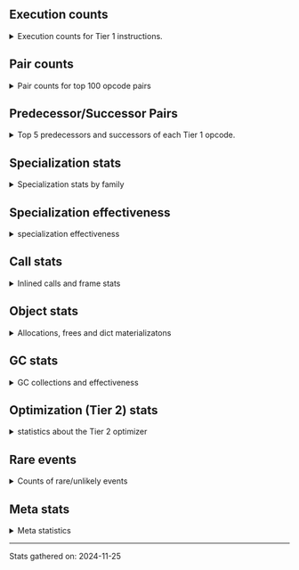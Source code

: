 ## Execution counts

<details>
<summary> Execution counts for Tier 1 instructions. </summary>


The "miss ratio" column shows the percentage of times the instruction
executed that it deoptimized. When this happens, the base unspecialized
instruction is not counted.

<table>
<thead>
<tr>
<th align="left">Name</th>
<th align="right">Base Count</th>
<th align="right">Head Count</th>
<th align="right">Change</th>
</tr>
</thead>
<tbody>
<tr>
<td align="left">BINARY_OP_SUBTRACT_FLOAT</td>
<td align="right">342,395</td>
<td align="right">277,694</td>
<td align="right">-18.9%</td>
</tr>
<tr>
<td align="left">TO_BOOL_INT</td>
<td align="right">3,497,781</td>
<td align="right">2,850,681</td>
<td align="right">-18.5%</td>
</tr>
<tr>
<td align="left">TO_BOOL_LIST</td>
<td align="right">705,793</td>
<td align="right">576,392</td>
<td align="right">-18.3%</td>
</tr>
<tr>
<td align="left">LOAD_SUPER_ATTR_METHOD</td>
<td align="right">1,295,789</td>
<td align="right">1,058,573</td>
<td align="right">-18.3%</td>
</tr>
<tr>
<td align="left">BINARY_OP_ADD_FLOAT</td>
<td align="right">318,017</td>
<td align="right">260,067</td>
<td align="right">-18.2%</td>
</tr>
<tr>
<td align="left">CALL_ISINSTANCE</td>
<td align="right">829,962</td>
<td align="right">678,927</td>
<td align="right">-18.2%</td>
</tr>
<tr>
<td align="left">BINARY_OP</td>
<td align="right">4,691,078</td>
<td align="right">3,840,083</td>
<td align="right">-18.1%</td>
</tr>
<tr>
<td align="left">UNARY_INVERT</td>
<td align="right">1,072,514</td>
<td align="right">878,519</td>
<td align="right">-18.1%</td>
</tr>
<tr>
<td align="left">LIST_EXTEND</td>
<td align="right">238,854</td>
<td align="right">195,892</td>
<td align="right">-18.0%</td>
</tr>
<tr>
<td align="left">COPY_FREE_VARS</td>
<td align="right">1,324,028</td>
<td align="right">1,086,812</td>
<td align="right">-17.9%</td>
</tr>
<tr>
<td align="left">BUILD_LIST</td>
<td align="right">1,218,303</td>
<td align="right">1,002,980</td>
<td align="right">-17.7%</td>
</tr>
<tr>
<td align="left">LOAD_ATTR_NONDESCRIPTOR_WITH_VALUES</td>
<td align="right">1,098,608</td>
<td align="right">904,613</td>
<td align="right">-17.7%</td>
</tr>
<tr>
<td align="left">JUMP_FORWARD</td>
<td align="right">1,235,577</td>
<td align="right">1,019,712</td>
<td align="right">-17.5%</td>
</tr>
<tr>
<td align="left">LOAD_DEREF</td>
<td align="right">1,361,841</td>
<td align="right">1,124,625</td>
<td align="right">-17.4%</td>
</tr>
<tr>
<td align="left">BINARY_SUBSCR_LIST_INT</td>
<td align="right">247,166</td>
<td align="right">204,204</td>
<td align="right">-17.4%</td>
</tr>
<tr>
<td align="left">COMPARE_OP</td>
<td align="right">387,364</td>
<td align="right">321,982</td>
<td align="right">-16.9%</td>
</tr>
<tr>
<td align="left">LOAD_ATTR_PROPERTY</td>
<td align="right">522,171</td>
<td align="right">435,977</td>
<td align="right">-16.5%</td>
</tr>
<tr>
<td align="left">IMPORT_FROM</td>
<td align="right">262,204</td>
<td align="right">218,984</td>
<td align="right">-16.5%</td>
</tr>
<tr>
<td align="left">IMPORT_NAME</td>
<td align="right">262,266</td>
<td align="right">219,046</td>
<td align="right">-16.5%</td>
</tr>
<tr>
<td align="left">LOAD_FAST_AND_CLEAR</td>
<td align="right">392,305</td>
<td align="right">327,864</td>
<td align="right">-16.4%</td>
</tr>
<tr>
<td align="left">FOR_ITER_RANGE</td>
<td align="right">396,194</td>
<td align="right">331,754</td>
<td align="right">-16.3%</td>
</tr>
<tr>
<td align="left">LIST_APPEND</td>
<td align="right">424,629</td>
<td align="right">359,913</td>
<td align="right">-15.2%</td>
</tr>
<tr>
<td align="left">CALL_LIST_APPEND</td>
<td align="right">141,073</td>
<td align="right">119,593</td>
<td align="right">-15.2%</td>
</tr>
<tr>
<td align="left">LOAD_ATTR_METHOD_WITH_VALUES</td>
<td align="right">5,882,578</td>
<td align="right">5,020,734</td>
<td align="right">-14.7%</td>
</tr>
<tr>
<td align="left">CALL_KW_PY</td>
<td align="right">149,644</td>
<td align="right">128,163</td>
<td align="right">-14.4%</td>
</tr>
<tr>
<td align="left">CALL_METHOD_DESCRIPTOR_FAST</td>
<td align="right">1,694,771</td>
<td align="right">1,457,564</td>
<td align="right">-14.0%</td>
</tr>
<tr>
<td align="left">UNARY_NOT</td>
<td align="right">152,232</td>
<td align="right">131,023</td>
<td align="right">-13.9%</td>
</tr>
<tr>
<td align="left">CALL_PY_EXACT_ARGS</td>
<td align="right">9,168,713</td>
<td align="right">7,897,568</td>
<td align="right">-13.9%</td>
</tr>
<tr>
<td align="left">LOAD_ATTR</td>
<td align="right">5,448,605</td>
<td align="right">4,694,028</td>
<td align="right">-13.8%</td>
</tr>
<tr>
<td align="left">LOAD_GLOBAL_MODULE</td>
<td align="right">12,007,075</td>
<td align="right">10,346,463</td>
<td align="right">-13.8%</td>
</tr>
<tr>
<td align="left">CALL_BOUND_METHOD_GENERAL</td>
<td align="right">155,600</td>
<td align="right">134,117</td>
<td align="right">-13.8%</td>
</tr>
<tr>
<td align="left">POP_JUMP_IF_FALSE</td>
<td align="right">11,320,267</td>
<td align="right">9,875,365</td>
<td align="right">-12.8%</td>
</tr>
<tr>
<td align="left">LOAD_GLOBAL_BUILTIN</td>
<td align="right">5,781,709</td>
<td align="right">5,048,965</td>
<td align="right">-12.7%</td>
</tr>
<tr>
<td align="left">CONTAINS_OP_DICT</td>
<td align="right">1,230,743</td>
<td align="right">1,079,708</td>
<td align="right">-12.3%</td>
</tr>
<tr>
<td align="left">LOAD_ATTR_MODULE</td>
<td align="right">2,649,074</td>
<td align="right">2,325,449</td>
<td align="right">-12.2%</td>
</tr>
<tr>
<td align="left">TO_BOOL_BOOL</td>
<td align="right">3,383,425</td>
<td align="right">2,975,187</td>
<td align="right">-12.1%</td>
</tr>
<tr>
<td align="left">LOAD_SMALL_INT</td>
<td align="right">3,597,334</td>
<td align="right">3,165,763</td>
<td align="right">-12.0%</td>
</tr>
<tr>
<td align="left">POP_JUMP_IF_NOT_NONE</td>
<td align="right">3,127,049</td>
<td align="right">2,760,697</td>
<td align="right">-11.7%</td>
</tr>
<tr>
<td align="left">STORE_SUBSCR_DICT</td>
<td align="right">1,291,983</td>
<td align="right">1,140,957</td>
<td align="right">-11.7%</td>
</tr>
<tr>
<td align="left">STORE_ATTR_INSTANCE_VALUE</td>
<td align="right">3,702,197</td>
<td align="right">3,271,293</td>
<td align="right">-11.6%</td>
</tr>
<tr>
<td align="left">LOAD_FAST_LOAD_FAST</td>
<td align="right">10,576,045</td>
<td align="right">9,368,859</td>
<td align="right">-11.4%</td>
</tr>
<tr>
<td align="left">GET_ITER</td>
<td align="right">2,489,001</td>
<td align="right">2,209,236</td>
<td align="right">-11.2%</td>
</tr>
<tr>
<td align="left">CALL_BUILTIN_CLASS</td>
<td align="right">1,175,236</td>
<td align="right">1,046,215</td>
<td align="right">-11.0%</td>
</tr>
<tr>
<td align="left">POP_JUMP_IF_TRUE</td>
<td align="right">2,173,373</td>
<td align="right">1,937,132</td>
<td align="right">-10.9%</td>
</tr>
<tr>
<td align="left">LOAD_FAST</td>
<td align="right">69,019,193</td>
<td align="right">61,604,231</td>
<td align="right">-10.7%</td>
</tr>
<tr>
<td align="left">CALL_PY_GENERAL</td>
<td align="right">2,825,348</td>
<td align="right">2,523,422</td>
<td align="right">-10.7%</td>
</tr>
<tr>
<td align="left">RETURN_VALUE</td>
<td align="right">20,295,271</td>
<td align="right">18,226,416</td>
<td align="right">-10.2%</td>
</tr>
<tr>
<td align="left">COMPARE_OP_INT</td>
<td align="right">2,557,379</td>
<td align="right">2,298,297</td>
<td align="right">-10.1%</td>
</tr>
<tr>
<td align="left">CALL_NON_PY_GENERAL</td>
<td align="right">6,953,232</td>
<td align="right">6,263,239</td>
<td align="right">-9.9%</td>
</tr>
<tr>
<td align="left">CALL_BUILTIN_FAST</td>
<td align="right">678,117</td>
<td align="right">613,689</td>
<td align="right">-9.5%</td>
</tr>
<tr>
<td align="left">SWAP</td>
<td align="right">5,154,245</td>
<td align="right">4,680,634</td>
<td align="right">-9.2%</td>
</tr>
<tr>
<td align="left">LOAD_CONST_IMMORTAL</td>
<td align="right">13,017,107</td>
<td align="right">11,832,476</td>
<td align="right">-9.1%</td>
</tr>
<tr>
<td align="left">STORE_FAST</td>
<td align="right">21,456,104</td>
<td align="right">19,667,321</td>
<td align="right">-8.3%</td>
</tr>
<tr>
<td align="left">LOAD_FAST_CHECK</td>
<td align="right">777,239</td>
<td align="right">712,536</td>
<td align="right">-8.3%</td>
</tr>
<tr>
<td align="left">NOP</td>
<td align="right">7,597,549</td>
<td align="right">6,972,097</td>
<td align="right">-8.2%</td>
</tr>
<tr>
<td align="left">RESUME_CHECK</td>
<td align="right">25,311,326</td>
<td align="right">23,242,468</td>
<td align="right">-8.2%</td>
</tr>
<tr>
<td align="left">CALL_METHOD_DESCRIPTOR_NOARGS</td>
<td align="right">1,072,859</td>
<td align="right">986,964</td>
<td align="right">-8.0%</td>
</tr>
<tr>
<td align="left">LOAD_CONST</td>
<td align="right">818,844</td>
<td align="right">754,154</td>
<td align="right">-7.9%</td>
</tr>
<tr>
<td align="left">CALL_LEN</td>
<td align="right">274,940</td>
<td align="right">253,458</td>
<td align="right">-7.8%</td>
</tr>
<tr>
<td align="left">LOAD_ATTR_INSTANCE_VALUE</td>
<td align="right">17,278,876</td>
<td align="right">15,964,547</td>
<td align="right">-7.6%</td>
</tr>
<tr>
<td align="left">LOAD_ATTR_METHOD_NO_DICT</td>
<td align="right">4,586,123</td>
<td align="right">4,241,565</td>
<td align="right">-7.5%</td>
</tr>
<tr>
<td align="left">POP_JUMP_IF_NONE</td>
<td align="right">1,161,469</td>
<td align="right">1,075,297</td>
<td align="right">-7.4%</td>
</tr>
<tr>
<td align="left">POP_TOP</td>
<td align="right">16,389,176</td>
<td align="right">15,225,355</td>
<td align="right">-7.1%</td>
</tr>
<tr>
<td align="left">FOR_ITER_LIST</td>
<td align="right">7,170,021</td>
<td align="right">6,717,741</td>
<td align="right">-6.3%</td>
</tr>
<tr>
<td align="left">COPY</td>
<td align="right">6,831,742</td>
<td align="right">6,400,808</td>
<td align="right">-6.3%</td>
</tr>
<tr>
<td align="left">BUILD_MAP</td>
<td align="right">1,397,612</td>
<td align="right">1,311,431</td>
<td align="right">-6.2%</td>
</tr>
<tr>
<td align="left">LOAD_SPECIAL</td>
<td align="right">2,960,230</td>
<td align="right">2,787,864</td>
<td align="right">-5.8%</td>
</tr>
<tr>
<td align="left">BUILD_TUPLE</td>
<td align="right">3,136,024</td>
<td align="right">2,963,509</td>
<td align="right">-5.5%</td>
</tr>
<tr>
<td align="left">INTERPRETER_EXIT</td>
<td align="right">7,322,301</td>
<td align="right">6,955,669</td>
<td align="right">-5.0%</td>
</tr>
<tr>
<td align="left">TO_BOOL_ALWAYS_TRUE</td>
<td align="right">94</td>
<td align="right">98</td>
<td align="right">4.3%</td>
</tr>
<tr>
<td align="left">UNPACK_SEQUENCE_TWO_TUPLE</td>
<td align="right">1,122,427</td>
<td align="right">1,079,467</td>
<td align="right">-3.8%</td>
</tr>
<tr>
<td align="left">PUSH_NULL</td>
<td align="right">5,326,911</td>
<td align="right">5,132,832</td>
<td align="right">-3.6%</td>
</tr>
<tr>
<td align="left">TO_BOOL</td>
<td align="right">639,419</td>
<td align="right">617,930</td>
<td align="right">-3.4%</td>
</tr>
<tr>
<td align="left">JUMP_BACKWARD</td>
<td align="right">13,243,603</td>
<td align="right">12,942,219</td>
<td align="right">-2.3%</td>
</tr>
<tr>
<td align="left">COMPARE_OP_STR</td>
<td align="right">1,028,712</td>
<td align="right">1,007,236</td>
<td align="right">-2.1%</td>
</tr>
<tr>
<td align="left">STORE_FAST_STORE_FAST</td>
<td align="right">3,214,528</td>
<td align="right">3,171,568</td>
<td align="right">-1.3%</td>
</tr>
<tr>
<td align="left">CALL</td>
<td align="right">4,486</td>
<td align="right">4,517</td>
<td align="right">0.7%</td>
</tr>
<tr>
<td align="left">RESUME</td>
<td align="right">478</td>
<td align="right">481</td>
<td align="right">0.6%</td>
</tr>
<tr>
<td align="left">LOAD_GLOBAL</td>
<td align="right">3,140</td>
<td align="right">3,155</td>
<td align="right">0.5%</td>
</tr>
<tr>
<td align="left">JUMP_BACKWARD_NO_INTERRUPT</td>
<td align="right">5,021</td>
<td align="right">5,026</td>
<td align="right">0.1%</td>
</tr>
<tr>
<td align="left">CHECK_EXC_MATCH</td>
<td align="right">13,418</td>
<td align="right">13,423</td>
<td align="right">0.0%</td>
</tr>
<tr>
<td align="left">POP_EXCEPT</td>
<td align="right">17,641</td>
<td align="right">17,646</td>
<td align="right">0.0%</td>
</tr>
<tr>
<td align="left">PUSH_EXC_INFO</td>
<td align="right">17,641</td>
<td align="right">17,646</td>
<td align="right">0.0%</td>
</tr>
<tr>
<td align="left">IS_OP</td>
<td align="right">34,038</td>
<td align="right">34,043</td>
<td align="right">0.0%</td>
</tr>
<tr>
<td align="left">STORE_SUBSCR</td>
<td align="right">21,471</td>
<td align="right">21,469</td>
<td align="right">-0.0%</td>
</tr>
<tr>
<td align="left">BINARY_OP_SUBTRACT_INT</td>
<td align="right">101,064</td>
<td align="right">101,071</td>
<td align="right">0.0%</td>
</tr>
<tr>
<td align="left">LOAD_ATTR_METHOD_LAZY_DICT</td>
<td align="right">95,819</td>
<td align="right">95,823</td>
<td align="right">0.0%</td>
</tr>
<tr>
<td align="left">CALL_BOUND_METHOD_EXACT_ARGS</td>
<td align="right">35,102</td>
<td align="right">35,103</td>
<td align="right">0.0%</td>
</tr>
<tr>
<td align="left">TO_BOOL_NONE</td>
<td align="right">191,014</td>
<td align="right">191,019</td>
<td align="right">0.0%</td>
</tr>
<tr>
<td align="left">STORE_ATTR</td>
<td align="right">81,045</td>
<td align="right">81,043</td>
<td align="right">-0.0%</td>
</tr>
<tr>
<td align="left">CALL_METHOD_DESCRIPTOR_O</td>
<td align="right">603,471</td>
<td align="right">603,484</td>
<td align="right">0.0%</td>
</tr>
<tr>
<td align="left">BINARY_SUBSCR</td>
<td align="right">448,589</td>
<td align="right">448,591</td>
<td align="right">0.0%</td>
</tr>
<tr>
<td align="left">CALL_BUILTIN_FAST_WITH_KEYWORDS</td>
<td align="right">907,020</td>
<td align="right">907,023</td>
<td align="right">0.0%</td>
</tr>
<tr>
<td align="left">BINARY_OP_ADD_INT</td>
<td align="right">855,362</td>
<td align="right">855,363</td>
<td align="right">0.0%</td>
</tr>
<tr>
<td align="left">UNPACK_SEQUENCE_TUPLE</td>
<td align="right">857,282</td>
<td align="right">857,283</td>
<td align="right">0.0%</td>
</tr>
<tr>
<td align="left">CALL_FUNCTION_EX</td>
<td align="right">1,818,684</td>
<td align="right">1,818,682</td>
<td align="right">-0.0%</td>
</tr>
<tr>
<td align="left">YIELD_VALUE</td>
<td align="right">5,067,766</td>
<td align="right">5,067,766</td>
<td align="right">0.0%</td>
</tr>
<tr>
<td align="left">STORE_FAST_LOAD_FAST</td>
<td align="right">4,723,877</td>
<td align="right">4,723,877</td>
<td align="right">0.0%</td>
</tr>
<tr>
<td align="left">FOR_ITER_GEN</td>
<td align="right">4,653,742</td>
<td align="right">4,653,742</td>
<td align="right">0.0%</td>
</tr>
<tr>
<td align="left">FOR_ITER</td>
<td align="right">940,648</td>
<td align="right">940,648</td>
<td align="right">0.0%</td>
</tr>
<tr>
<td align="left">DICT_MERGE</td>
<td align="right">462,670</td>
<td align="right">462,670</td>
<td align="right">0.0%</td>
</tr>
<tr>
<td align="left">CALL_TUPLE_1</td>
<td align="right">426,666</td>
<td align="right">426,666</td>
<td align="right">0.0%</td>
</tr>
<tr>
<td align="left">MAKE_CELL</td>
<td align="right">105,137</td>
<td align="right">105,137</td>
<td align="right">0.0%</td>
</tr>
<tr>
<td align="left">STORE_DEREF</td>
<td align="right">105,109</td>
<td align="right">105,109</td>
<td align="right">0.0%</td>
</tr>
<tr>
<td align="left">CALL_BUILTIN_O</td>
<td align="right">87,183</td>
<td align="right">87,183</td>
<td align="right">0.0%</td>
</tr>
<tr>
<td align="left">BINARY_SUBSCR_DICT</td>
<td align="right">84,699</td>
<td align="right">84,699</td>
<td align="right">0.0%</td>
</tr>
<tr>
<td align="left">CALL_KW_NON_PY</td>
<td align="right">77,098</td>
<td align="right">77,098</td>
<td align="right">0.0%</td>
</tr>
<tr>
<td align="left">BINARY_OP_MULTIPLY_FLOAT</td>
<td align="right">69,638</td>
<td align="right">69,638</td>
<td align="right">0.0%</td>
</tr>
<tr>
<td align="left">BINARY_SUBSCR_STR_INT</td>
<td align="right">69,638</td>
<td align="right">69,638</td>
<td align="right">0.0%</td>
</tr>
<tr>
<td align="left">DELETE_SUBSCR</td>
<td align="right">67,585</td>
<td align="right">67,585</td>
<td align="right">0.0%</td>
</tr>
<tr>
<td align="left">DELETE_ATTR</td>
<td align="right">63,345</td>
<td align="right">63,345</td>
<td align="right">0.0%</td>
</tr>
<tr>
<td align="left">CALL_ALLOC_AND_ENTER_INIT</td>
<td align="right">55,468</td>
<td align="right">55,468</td>
<td align="right">0.0%</td>
</tr>
<tr>
<td align="left">EXIT_INIT_CHECK</td>
<td align="right">55,466</td>
<td align="right">55,466</td>
<td align="right">0.0%</td>
</tr>
<tr>
<td align="left">CALL_METHOD_DESCRIPTOR_FAST_WITH_KEYWORDS</td>
<td align="right">50,931</td>
<td align="right">50,931</td>
<td align="right">0.0%</td>
</tr>
<tr>
<td align="left">BINARY_SUBSCR_TUPLE_INT</td>
<td align="right">43,868</td>
<td align="right">43,868</td>
<td align="right">0.0%</td>
</tr>
<tr>
<td align="left">MAKE_FUNCTION</td>
<td align="right">42,875</td>
<td align="right">42,875</td>
<td align="right">0.0%</td>
</tr>
<tr>
<td align="left">LOAD_ATTR_CLASS</td>
<td align="right">38,452</td>
<td align="right">38,452</td>
<td align="right">0.0%</td>
</tr>
<tr>
<td align="left">FORMAT_SIMPLE</td>
<td align="right">38,409</td>
<td align="right">38,409</td>
<td align="right">0.0%</td>
</tr>
<tr>
<td align="left">BUILD_STRING</td>
<td align="right">29,697</td>
<td align="right">29,697</td>
<td align="right">0.0%</td>
</tr>
<tr>
<td align="left">SET_FUNCTION_ATTRIBUTE</td>
<td align="right">29,549</td>
<td align="right">29,549</td>
<td align="right">0.0%</td>
</tr>
<tr>
<td align="left">LOAD_SUPER_ATTR_ATTR</td>
<td align="right">23,800</td>
<td align="right">23,800</td>
<td align="right">0.0%</td>
</tr>
<tr>
<td align="left">BINARY_OP_INPLACE_ADD_UNICODE</td>
<td align="right">20,988</td>
<td align="right">20,988</td>
<td align="right">0.0%</td>
</tr>
<tr>
<td align="left">FOR_ITER_TUPLE</td>
<td align="right">17,706</td>
<td align="right">17,706</td>
<td align="right">0.0%</td>
</tr>
<tr>
<td align="left">CONVERT_VALUE</td>
<td align="right">17,404</td>
<td align="right">17,404</td>
<td align="right">0.0%</td>
</tr>
<tr>
<td align="left">BINARY_SLICE</td>
<td align="right">12,855</td>
<td align="right">12,855</td>
<td align="right">0.0%</td>
</tr>
<tr>
<td align="left">RETURN_GENERATOR</td>
<td align="right">12,833</td>
<td align="right">12,833</td>
<td align="right">0.0%</td>
</tr>
<tr>
<td align="left">RERAISE</td>
<td align="right">12,672</td>
<td align="right">12,672</td>
<td align="right">0.0%</td>
</tr>
<tr>
<td align="left">LOAD_ATTR_SLOT</td>
<td align="right">9,188</td>
<td align="right">9,188</td>
<td align="right">0.0%</td>
</tr>
<tr>
<td align="left">STORE_ATTR_SLOT</td>
<td align="right">9,101</td>
<td align="right">9,101</td>
<td align="right">0.0%</td>
</tr>
<tr>
<td align="left">CALL_STR_1</td>
<td align="right">8,485</td>
<td align="right">8,485</td>
<td align="right">0.0%</td>
</tr>
<tr>
<td align="left">END_FOR</td>
<td align="right">8,446</td>
<td align="right">8,446</td>
<td align="right">0.0%</td>
</tr>
<tr>
<td align="left">RAISE_VARARGS</td>
<td align="right">4,227</td>
<td align="right">4,227</td>
<td align="right">0.0%</td>
</tr>
<tr>
<td align="left">WITH_EXCEPT_START</td>
<td align="right">4,223</td>
<td align="right">4,223</td>
<td align="right">0.0%</td>
</tr>
<tr>
<td align="left">STORE_NAME</td>
<td align="right">742</td>
<td align="right">742</td>
<td align="right">0.0%</td>
</tr>
<tr>
<td align="left">BINARY_OP_ADD_UNICODE</td>
<td align="right">427</td>
<td align="right">427</td>
<td align="right">0.0%</td>
</tr>
<tr>
<td align="left">TO_BOOL_STR</td>
<td align="right">330</td>
<td align="right">330</td>
<td align="right">0.0%</td>
</tr>
<tr>
<td align="left">LOAD_NAME</td>
<td align="right">191</td>
<td align="right">191</td>
<td align="right">0.0%</td>
</tr>
<tr>
<td align="left">CALL_KW</td>
<td align="right">179</td>
<td align="right">179</td>
<td align="right">0.0%</td>
</tr>
<tr>
<td align="left">CALL_TYPE_1</td>
<td align="right">152</td>
<td align="right">152</td>
<td align="right">0.0%</td>
</tr>
<tr>
<td align="left">UNPACK_SEQUENCE</td>
<td align="right">146</td>
<td align="right">146</td>
<td align="right">0.0%</td>
</tr>
<tr>
<td align="left">EXTENDED_ARG</td>
<td align="right">129</td>
<td align="right">129</td>
<td align="right">0.0%</td>
</tr>
<tr>
<td align="left">CONTAINS_OP_SET</td>
<td align="right">97</td>
<td align="right">97</td>
<td align="right">0.0%</td>
</tr>
<tr>
<td align="left">LOAD_SUPER_ATTR</td>
<td align="right">68</td>
<td align="right">68</td>
<td align="right">0.0%</td>
</tr>
<tr>
<td align="left">LOAD_BUILD_CLASS</td>
<td align="right">41</td>
<td align="right">41</td>
<td align="right">0.0%</td>
</tr>
<tr>
<td align="left">LOAD_LOCALS</td>
<td align="right">37</td>
<td align="right">37</td>
<td align="right">0.0%</td>
</tr>
<tr>
<td align="left">COMPARE_OP_FLOAT</td>
<td align="right">19</td>
<td align="right">19</td>
<td align="right">0.0%</td>
</tr>
<tr>
<td align="left">CONTAINS_OP</td>
<td align="right">14</td>
<td align="right">14</td>
<td align="right">0.0%</td>
</tr>
<tr>
<td align="left">CALL_INTRINSIC_1</td>
<td align="right">14</td>
<td align="right">14</td>
<td align="right">0.0%</td>
</tr>
<tr>
<td align="left">LOAD_ATTR_CLASS_WITH_METACLASS_CHECK</td>
<td align="right">12</td>
<td align="right">12</td>
<td align="right">0.0%</td>
</tr>
<tr>
<td align="left">STORE_GLOBAL</td>
<td align="right">4</td>
<td align="right">4</td>
<td align="right">0.0%</td>
</tr>
<tr>
<td align="left">BINARY_SUBSCR_GETITEM</td>
<td align="right">3</td>
<td align="right">3</td>
<td align="right">0.0%</td>
</tr>
<tr>
<td align="left">BUILD_SET</td>
<td align="right">1</td>
<td align="right">1</td>
<td align="right">0.0%</td>
</tr>
<tr>
<td align="left">MAP_ADD</td>
<td align="right">1</td>
<td align="right">1</td>
<td align="right">0.0%</td>
</tr>
</tbody>
</table>


</details>

## Pair counts

<details>
<summary> Pair counts for top 100 opcode pairs </summary>


Pairs of specialized operations that deoptimize and are then followed by
the corresponding unspecialized instruction are not counted as pairs.

Not included in comparative output.


</details>

## Predecessor/Successor Pairs

<details>
<summary> Top 5 predecessors and successors of each Tier 1 opcode. </summary>


This does not include the unspecialized instructions that occur after a
specialized instruction deoptimizes.

Not included in comparative output.


</details>

## Specialization stats

<details>
<summary> Specialization stats by family </summary>

### BINARY_OP

<details>
<summary> specialization stats for BINARY_OP family </summary>

<table>
<thead>
<tr>
<th align="left">Kind</th>
<th align="right">Base Count</th>
<th align="right">Base Ratio</th>
<th align="right">Head Count</th>
<th align="right">Head Ratio</th>
<th align="right">Change</th>
</tr>
</thead>
<tbody>
<tr>
<td align="left">
miss
<details>
<summary>ⓘ</summary>

Specialized instructions that deopt.
</details>
</td>
<td align="right">197,095</td>
<td align="right">3.1%</td>
<td align="right">158,627</td>
<td align="right">2.9%</td>
<td align="right">-19.5%</td>
</tr>
<tr>
<td align="left">
deferred
<details>
<summary>ⓘ</summary>

Lists the number of "deferred" (i.e. not specialized) instructions executed.
</details>
</td>
<td align="right">4,677,627</td>
<td align="right">73.1%</td>
<td align="right">3,829,055</td>
<td align="right">70.6%</td>
<td align="right">-18.1%</td>
</tr>
<tr>
<td align="left">
hit
<details>
<summary>ⓘ</summary>

Specialized instructions that complete.
</details>
</td>
<td align="right">1,510,796</td>
<td align="right">23.6%</td>
<td align="right">1,426,621</td>
<td align="right">26.3%</td>
<td align="right">-5.6%</td>
</tr>
</tbody>
</table>

<table>
<thead>
<tr>
<th align="left">Success</th>
<th align="right">Base Count</th>
<th align="right">Base Ratio</th>
<th align="right">Head Count</th>
<th align="right">Head Ratio</th>
<th align="right">Change</th>
</tr>
</thead>
<tbody>
<tr>
<td align="left">Failure</td>
<td align="right">13,333</td>
<td align="right">100.0%</td>
<td align="right">10,914</td>
<td align="right">100.0%</td>
<td align="right">-18.1%</td>
</tr>
<tr>
<td align="left">Success</td>
<td align="right">0</td>
<td align="right">0.0%</td>
<td align="right">0</td>
<td align="right">0.0%</td>
<td align="right"></td>
</tr>
</tbody>
</table>

<table>
<thead>
<tr>
<th align="left">Failure kind</th>
<th align="right">Base Count</th>
<th align="right">Base Ratio</th>
<th align="right">Head Count</th>
<th align="right">Head Ratio</th>
<th align="right">Change</th>
</tr>
</thead>
<tbody>
<tr>
<td align="left">add different types</td>
<td align="right">11,268</td>
<td align="right">84.5%</td>
<td align="right">9,100</td>
<td align="right">83.4%</td>
<td align="right">-19.2%</td>
</tr>
<tr>
<td align="left">or</td>
<td align="right">626</td>
<td align="right">4.7%</td>
<td align="right">533</td>
<td align="right">4.9%</td>
<td align="right">-14.9%</td>
</tr>
<tr>
<td align="left">and int</td>
<td align="right">1,104</td>
<td align="right">8.3%</td>
<td align="right">942</td>
<td align="right">8.6%</td>
<td align="right">-14.7%</td>
</tr>
<tr>
<td align="left">remainder</td>
<td align="right">248</td>
<td align="right">1.9%</td>
<td align="right">252</td>
<td align="right">2.3%</td>
<td align="right">1.6%</td>
</tr>
<tr>
<td align="left">add other</td>
<td align="right">87</td>
<td align="right">0.7%</td>
<td align="right">87</td>
<td align="right">0.8%</td>
<td align="right">0.0%</td>
</tr>
</tbody>
</table>


</details>

### BINARY_SLICE

<details>
<summary> specialization stats for BINARY_SLICE family </summary>

<table>
<thead>
<tr>
<th align="left">Kind</th>
<th align="right">Base Count</th>
<th align="right">Base Ratio</th>
<th align="right">Head Count</th>
<th align="right">Head Ratio</th>
<th align="right">Change</th>
</tr>
</thead>
<tbody>
<tr>
<td align="left">
deferred
<details>
<summary>ⓘ</summary>

Lists the number of "deferred" (i.e. not specialized) instructions executed.
</details>
</td>
<td align="right">12,855</td>
<td align="right">100.0%</td>
<td align="right">12,855</td>
<td align="right">100.0%</td>
<td align="right">0.0%</td>
</tr>
</tbody>
</table>


</details>

### BINARY_SUBSCR

<details>
<summary> specialization stats for BINARY_SUBSCR family </summary>

<table>
<thead>
<tr>
<th align="left">Kind</th>
<th align="right">Base Count</th>
<th align="right">Base Ratio</th>
<th align="right">Head Count</th>
<th align="right">Head Ratio</th>
<th align="right">Change</th>
</tr>
</thead>
<tbody>
<tr>
<td align="left">
hit
<details>
<summary>ⓘ</summary>

Specialized instructions that complete.
</details>
</td>
<td align="right">445,374</td>
<td align="right">49.8%</td>
<td align="right">402,412</td>
<td align="right">47.3%</td>
<td align="right">-9.6%</td>
</tr>
<tr>
<td align="left">
deferred
<details>
<summary>ⓘ</summary>

Lists the number of "deferred" (i.e. not specialized) instructions executed.
</details>
</td>
<td align="right">448,221</td>
<td align="right">50.1%</td>
<td align="right">448,226</td>
<td align="right">52.7%</td>
<td align="right">0.0%</td>
</tr>
</tbody>
</table>

<table>
<thead>
<tr>
<th align="left">Success</th>
<th align="right">Base Count</th>
<th align="right">Base Ratio</th>
<th align="right">Head Count</th>
<th align="right">Head Ratio</th>
<th align="right">Change</th>
</tr>
</thead>
<tbody>
<tr>
<td align="left">Failure</td>
<td align="right">251</td>
<td align="right">68.2%</td>
<td align="right">248</td>
<td align="right">67.9%</td>
<td align="right">-1.2%</td>
</tr>
<tr>
<td align="left">Success</td>
<td align="right">117</td>
<td align="right">31.8%</td>
<td align="right">117</td>
<td align="right">32.1%</td>
<td align="right">0.0%</td>
</tr>
</tbody>
</table>

<table>
<thead>
<tr>
<th align="left">Failure kind</th>
<th align="right">Base Count</th>
<th align="right">Base Ratio</th>
<th align="right">Head Count</th>
<th align="right">Head Ratio</th>
<th align="right">Change</th>
</tr>
</thead>
<tbody>
<tr>
<td align="left">buffer int</td>
<td align="right">250</td>
<td align="right">99.6%</td>
<td align="right">247</td>
<td align="right">99.6%</td>
<td align="right">-1.2%</td>
</tr>
<tr>
<td align="left">list slice</td>
<td align="right">1</td>
<td align="right">0.4%</td>
<td align="right">1</td>
<td align="right">0.4%</td>
<td align="right">0.0%</td>
</tr>
</tbody>
</table>


</details>

### CALL

<details>
<summary> specialization stats for CALL family </summary>

<table>
<thead>
<tr>
<th align="left">Kind</th>
<th align="right">Base Count</th>
<th align="right">Base Ratio</th>
<th align="right">Head Count</th>
<th align="right">Head Ratio</th>
<th align="right">Change</th>
</tr>
</thead>
<tbody>
<tr>
<td align="left">
hit
<details>
<summary>ⓘ</summary>

Specialized instructions that complete.
</details>
</td>
<td align="right">17,244,741</td>
<td align="right">100.0%</td>
<td align="right">15,263,066</td>
<td align="right">100.0%</td>
<td align="right">-11.5%</td>
</tr>
<tr>
<td align="left">
deferred
<details>
<summary>ⓘ</summary>

Lists the number of "deferred" (i.e. not specialized) instructions executed.
</details>
</td>
<td align="right">1,182</td>
<td align="right">0.0%</td>
<td align="right">1,182</td>
<td align="right">0.0%</td>
<td align="right">0.0%</td>
</tr>
<tr>
<td align="left">
miss
<details>
<summary>ⓘ</summary>

Specialized instructions that deopt.
</details>
</td>
<td align="right">510</td>
<td align="right">0.0%</td>
<td align="right">510</td>
<td align="right">0.0%</td>
<td align="right">0.0%</td>
</tr>
</tbody>
</table>

<table>
<thead>
<tr>
<th align="left">Success</th>
<th align="right">Base Count</th>
<th align="right">Base Ratio</th>
<th align="right">Head Count</th>
<th align="right">Head Ratio</th>
<th align="right">Change</th>
</tr>
</thead>
<tbody>
<tr>
<td align="left">Success</td>
<td align="right">3,442</td>
<td align="right">100.0%</td>
<td align="right">3,473</td>
<td align="right">100.0%</td>
<td align="right">0.9%</td>
</tr>
<tr>
<td align="left">Failure</td>
<td align="right">0</td>
<td align="right">0.0%</td>
<td align="right">0</td>
<td align="right">0.0%</td>
<td align="right"></td>
</tr>
</tbody>
</table>


</details>

### CALL_KW

<details>
<summary> specialization stats for CALL_KW family </summary>

<table>
<thead>
<tr>
<th align="left">Kind</th>
<th align="right">Base Count</th>
<th align="right">Base Ratio</th>
<th align="right">Head Count</th>
<th align="right">Head Ratio</th>
<th align="right">Change</th>
</tr>
</thead>
<tbody>
<tr>
<td align="left">
deferred
<details>
<summary>ⓘ</summary>

Lists the number of "deferred" (i.e. not specialized) instructions executed.
</details>
</td>
<td align="right">41</td>
<td align="right">22.9%</td>
<td align="right">41</td>
<td align="right">22.9%</td>
<td align="right">0.0%</td>
</tr>
</tbody>
</table>


</details>

### COMPARE_OP

<details>
<summary> specialization stats for COMPARE_OP family </summary>

<table>
<thead>
<tr>
<th align="left">Kind</th>
<th align="right">Base Count</th>
<th align="right">Base Ratio</th>
<th align="right">Head Count</th>
<th align="right">Head Ratio</th>
<th align="right">Change</th>
</tr>
</thead>
<tbody>
<tr>
<td align="left">
miss
<details>
<summary>ⓘ</summary>

Specialized instructions that deopt.
</details>
</td>
<td align="right">115,765</td>
<td align="right">2.9%</td>
<td align="right">94,144</td>
<td align="right">2.6%</td>
<td align="right">-18.7%</td>
</tr>
<tr>
<td align="left">
deferred
<details>
<summary>ⓘ</summary>

Lists the number of "deferred" (i.e. not specialized) instructions executed.
</details>
</td>
<td align="right">384,601</td>
<td align="right">9.7%</td>
<td align="right">319,636</td>
<td align="right">8.8%</td>
<td align="right">-16.9%</td>
</tr>
<tr>
<td align="left">
hit
<details>
<summary>ⓘ</summary>

Specialized instructions that complete.
</details>
</td>
<td align="right">3,470,345</td>
<td align="right">87.3%</td>
<td align="right">3,211,408</td>
<td align="right">88.5%</td>
<td align="right">-7.5%</td>
</tr>
</tbody>
</table>

<table>
<thead>
<tr>
<th align="left">Success</th>
<th align="right">Base Count</th>
<th align="right">Base Ratio</th>
<th align="right">Head Count</th>
<th align="right">Head Ratio</th>
<th align="right">Change</th>
</tr>
</thead>
<tbody>
<tr>
<td align="left">Failure</td>
<td align="right">2,497</td>
<td align="right">50.6%</td>
<td align="right">2,073</td>
<td align="right">50.5%</td>
<td align="right">-17.0%</td>
</tr>
<tr>
<td align="left">Success</td>
<td align="right">2,435</td>
<td align="right">49.4%</td>
<td align="right">2,034</td>
<td align="right">49.5%</td>
<td align="right">-16.5%</td>
</tr>
</tbody>
</table>

<table>
<thead>
<tr>
<th align="left">Failure kind</th>
<th align="right">Base Count</th>
<th align="right">Base Ratio</th>
<th align="right">Head Count</th>
<th align="right">Head Ratio</th>
<th align="right">Change</th>
</tr>
</thead>
<tbody>
<tr>
<td align="left">float long</td>
<td align="right">2,299</td>
<td align="right">92.1%</td>
<td align="right">1,871</td>
<td align="right">90.3%</td>
<td align="right">-18.6%</td>
</tr>
<tr>
<td align="left">different types</td>
<td align="right">103</td>
<td align="right">4.1%</td>
<td align="right">107</td>
<td align="right">5.2%</td>
<td align="right">3.9%</td>
</tr>
<tr>
<td align="left">big int</td>
<td align="right">95</td>
<td align="right">3.8%</td>
<td align="right">95</td>
<td align="right">4.6%</td>
<td align="right">0.0%</td>
</tr>
</tbody>
</table>


</details>

### CONTAINS_OP

<details>
<summary> specialization stats for CONTAINS_OP family </summary>

<table>
<thead>
<tr>
<th align="left">Kind</th>
<th align="right">Base Count</th>
<th align="right">Base Ratio</th>
<th align="right">Head Count</th>
<th align="right">Head Ratio</th>
<th align="right">Change</th>
</tr>
</thead>
<tbody>
<tr>
<td align="left">
hit
<details>
<summary>ⓘ</summary>

Specialized instructions that complete.
</details>
</td>
<td align="right">1,230,840</td>
<td align="right">100.0%</td>
<td align="right">1,079,805</td>
<td align="right">100.0%</td>
<td align="right">-12.3%</td>
</tr>
<tr>
<td align="left">
deferred
<details>
<summary>ⓘ</summary>

Lists the number of "deferred" (i.e. not specialized) instructions executed.
</details>
</td>
<td align="right">7</td>
<td align="right">0.0%</td>
<td align="right">7</td>
<td align="right">0.0%</td>
<td align="right">0.0%</td>
</tr>
</tbody>
</table>


</details>

### FOR_ITER

<details>
<summary> specialization stats for FOR_ITER family </summary>

<table>
<thead>
<tr>
<th align="left">Kind</th>
<th align="right">Base Count</th>
<th align="right">Base Ratio</th>
<th align="right">Head Count</th>
<th align="right">Head Ratio</th>
<th align="right">Change</th>
</tr>
</thead>
<tbody>
<tr>
<td align="left">
hit
<details>
<summary>ⓘ</summary>

Specialized instructions that complete.
</details>
</td>
<td align="right">12,237,663</td>
<td align="right">92.9%</td>
<td align="right">11,720,943</td>
<td align="right">92.6%</td>
<td align="right">-4.2%</td>
</tr>
<tr>
<td align="left">
deferred
<details>
<summary>ⓘ</summary>

Lists the number of "deferred" (i.e. not specialized) instructions executed.
</details>
</td>
<td align="right">940,111</td>
<td align="right">7.1%</td>
<td align="right">940,111</td>
<td align="right">7.4%</td>
<td align="right">0.0%</td>
</tr>
</tbody>
</table>

<table>
<thead>
<tr>
<th align="left">Success</th>
<th align="right">Base Count</th>
<th align="right">Base Ratio</th>
<th align="right">Head Count</th>
<th align="right">Head Ratio</th>
<th align="right">Change</th>
</tr>
</thead>
<tbody>
<tr>
<td align="left">Success</td>
<td align="right">49</td>
<td align="right">9.1%</td>
<td align="right">49</td>
<td align="right">9.1%</td>
<td align="right">0.0%</td>
</tr>
<tr>
<td align="left">Failure</td>
<td align="right">488</td>
<td align="right">90.9%</td>
<td align="right">488</td>
<td align="right">90.9%</td>
<td align="right">0.0%</td>
</tr>
</tbody>
</table>

<table>
<thead>
<tr>
<th align="left">Failure kind</th>
<th align="right">Base Count</th>
<th align="right">Base Ratio</th>
<th align="right">Head Count</th>
<th align="right">Head Ratio</th>
<th align="right">Change</th>
</tr>
</thead>
<tbody>
<tr>
<td align="left">other</td>
<td align="right">164</td>
<td align="right">33.6%</td>
<td align="right">164</td>
<td align="right">33.6%</td>
<td align="right">0.0%</td>
</tr>
<tr>
<td align="left">enumerate</td>
<td align="right">164</td>
<td align="right">33.6%</td>
<td align="right">164</td>
<td align="right">33.6%</td>
<td align="right">0.0%</td>
</tr>
<tr>
<td align="left">itertools</td>
<td align="right">77</td>
<td align="right">15.8%</td>
<td align="right">77</td>
<td align="right">15.8%</td>
<td align="right">0.0%</td>
</tr>
<tr>
<td align="left">callable</td>
<td align="right">70</td>
<td align="right">14.3%</td>
<td align="right">70</td>
<td align="right">14.3%</td>
<td align="right">0.0%</td>
</tr>
<tr>
<td align="left">dict items</td>
<td align="right">7</td>
<td align="right">1.4%</td>
<td align="right">7</td>
<td align="right">1.4%</td>
<td align="right">0.0%</td>
</tr>
<tr>
<td align="left">dict values</td>
<td align="right">3</td>
<td align="right">0.6%</td>
<td align="right">3</td>
<td align="right">0.6%</td>
<td align="right">0.0%</td>
</tr>
<tr>
<td align="left">set</td>
<td align="right">2</td>
<td align="right">0.4%</td>
<td align="right">2</td>
<td align="right">0.4%</td>
<td align="right">0.0%</td>
</tr>
<tr>
<td align="left">reversed list</td>
<td align="right">1</td>
<td align="right">0.2%</td>
<td align="right">1</td>
<td align="right">0.2%</td>
<td align="right">0.0%</td>
</tr>
</tbody>
</table>


</details>

### LOAD_ATTR

<details>
<summary> specialization stats for LOAD_ATTR family </summary>

<table>
<thead>
<tr>
<th align="left">Kind</th>
<th align="right">Base Count</th>
<th align="right">Base Ratio</th>
<th align="right">Head Count</th>
<th align="right">Head Ratio</th>
<th align="right">Change</th>
</tr>
</thead>
<tbody>
<tr>
<td align="left">
deferred
<details>
<summary>ⓘ</summary>

Lists the number of "deferred" (i.e. not specialized) instructions executed.
</details>
</td>
<td align="right">5,438,497</td>
<td align="right">14.5%</td>
<td align="right">4,684,149</td>
<td align="right">13.9%</td>
<td align="right">-13.9%</td>
</tr>
<tr>
<td align="left">
hit
<details>
<summary>ⓘ</summary>

Specialized instructions that complete.
</details>
</td>
<td align="right">31,802,491</td>
<td align="right">84.6%</td>
<td align="right">28,677,837</td>
<td align="right">85.0%</td>
<td align="right">-9.8%</td>
</tr>
<tr>
<td align="left">
miss
<details>
<summary>ⓘ</summary>

Specialized instructions that deopt.
</details>
</td>
<td align="right">358,410</td>
<td align="right">1.0%</td>
<td align="right">358,523</td>
<td align="right">1.1%</td>
<td align="right">0.0%</td>
</tr>
<tr>
<td align="left">
deopt
<details>
<summary>ⓘ</summary>

Specialized instructions that deopt.
</details>
</td>
<td align="right">6</td>
<td align="right">0.0%</td>
<td align="right">6</td>
<td align="right">0.0%</td>
<td align="right">0.0%</td>
</tr>
</tbody>
</table>

<table>
<thead>
<tr>
<th align="left">Success</th>
<th align="right">Base Count</th>
<th align="right">Base Ratio</th>
<th align="right">Head Count</th>
<th align="right">Head Ratio</th>
<th align="right">Change</th>
</tr>
</thead>
<tbody>
<tr>
<td align="left">Failure</td>
<td align="right">5,450</td>
<td align="right">32.8%</td>
<td align="right">5,167</td>
<td align="right">31.5%</td>
<td align="right">-5.2%</td>
</tr>
<tr>
<td align="left">Success</td>
<td align="right">11,160</td>
<td align="right">67.2%</td>
<td align="right">11,218</td>
<td align="right">68.5%</td>
<td align="right">0.5%</td>
</tr>
</tbody>
</table>

<table>
<thead>
<tr>
<th align="left">Failure kind</th>
<th align="right">Base Count</th>
<th align="right">Base Ratio</th>
<th align="right">Head Count</th>
<th align="right">Head Ratio</th>
<th align="right">Change</th>
</tr>
</thead>
<tbody>
<tr>
<td align="left">overriding descriptor</td>
<td align="right">1,244</td>
<td align="right">22.8%</td>
<td align="right">1,097</td>
<td align="right">21.2%</td>
<td align="right">-11.8%</td>
</tr>
<tr>
<td align="left">non overriding descriptor</td>
<td align="right">755</td>
<td align="right">13.9%</td>
<td align="right">679</td>
<td align="right">13.1%</td>
<td align="right">-10.1%</td>
</tr>
<tr>
<td align="left">method</td>
<td align="right">1,473</td>
<td align="right">27.0%</td>
<td align="right">1,442</td>
<td align="right">27.9%</td>
<td align="right">-2.1%</td>
</tr>
<tr>
<td align="left">overridden</td>
<td align="right">681</td>
<td align="right">12.5%</td>
<td align="right">680</td>
<td align="right">13.2%</td>
<td align="right">-0.1%</td>
</tr>
<tr>
<td align="left">non object slot</td>
<td align="right">460</td>
<td align="right">8.4%</td>
<td align="right">460</td>
<td align="right">8.9%</td>
<td align="right">0.0%</td>
</tr>
<tr>
<td align="left">mutable class</td>
<td align="right">71</td>
<td align="right">1.3%</td>
<td align="right">71</td>
<td align="right">1.4%</td>
<td align="right">0.0%</td>
</tr>
<tr>
<td align="left">class method obj</td>
<td align="right">68</td>
<td align="right">1.2%</td>
<td align="right">68</td>
<td align="right">1.3%</td>
<td align="right">0.0%</td>
</tr>
<tr>
<td align="left">not managed dict</td>
<td align="right">45</td>
<td align="right">0.8%</td>
<td align="right">45</td>
<td align="right">0.9%</td>
<td align="right">0.0%</td>
</tr>
<tr>
<td align="left">metaclass attribute</td>
<td align="right">23</td>
<td align="right">0.4%</td>
<td align="right">23</td>
<td align="right">0.4%</td>
<td align="right">0.0%</td>
</tr>
</tbody>
</table>


</details>

### LOAD_GLOBAL

<details>
<summary> specialization stats for LOAD_GLOBAL family </summary>

<table>
<thead>
<tr>
<th align="left">Kind</th>
<th align="right">Base Count</th>
<th align="right">Base Ratio</th>
<th align="right">Head Count</th>
<th align="right">Head Ratio</th>
<th align="right">Change</th>
</tr>
</thead>
<tbody>
<tr>
<td align="left">
hit
<details>
<summary>ⓘ</summary>

Specialized instructions that complete.
</details>
</td>
<td align="right">17,788,510</td>
<td align="right">100.0%</td>
<td align="right">15,395,154</td>
<td align="right">100.0%</td>
<td align="right">-13.5%</td>
</tr>
<tr>
<td align="left">
deferred
<details>
<summary>ⓘ</summary>

Lists the number of "deferred" (i.e. not specialized) instructions executed.
</details>
</td>
<td align="right">811</td>
<td align="right">0.0%</td>
<td align="right">809</td>
<td align="right">0.0%</td>
<td align="right">-0.2%</td>
</tr>
<tr>
<td align="left">
deopt
<details>
<summary>ⓘ</summary>

Specialized instructions that deopt.
</details>
</td>
<td align="right">9</td>
<td align="right">0.0%</td>
<td align="right">9</td>
<td align="right">0.0%</td>
<td align="right">0.0%</td>
</tr>
<tr>
<td align="left">
miss
<details>
<summary>ⓘ</summary>

Specialized instructions that deopt.
</details>
</td>
<td align="right">274</td>
<td align="right">0.0%</td>
<td align="right">274</td>
<td align="right">0.0%</td>
<td align="right">0.0%</td>
</tr>
</tbody>
</table>

<table>
<thead>
<tr>
<th align="left">Success</th>
<th align="right">Base Count</th>
<th align="right">Base Ratio</th>
<th align="right">Head Count</th>
<th align="right">Head Ratio</th>
<th align="right">Change</th>
</tr>
</thead>
<tbody>
<tr>
<td align="left">Success</td>
<td align="right">2,338</td>
<td align="right">100.0%</td>
<td align="right">2,355</td>
<td align="right">100.0%</td>
<td align="right">0.7%</td>
</tr>
<tr>
<td align="left">Failure</td>
<td align="right">0</td>
<td align="right">0.0%</td>
<td align="right">0</td>
<td align="right">0.0%</td>
<td align="right"></td>
</tr>
</tbody>
</table>


</details>

### LOAD_SUPER_ATTR

<details>
<summary> specialization stats for LOAD_SUPER_ATTR family </summary>

<table>
<thead>
<tr>
<th align="left">Kind</th>
<th align="right">Base Count</th>
<th align="right">Base Ratio</th>
<th align="right">Head Count</th>
<th align="right">Head Ratio</th>
<th align="right">Change</th>
</tr>
</thead>
<tbody>
<tr>
<td align="left">
hit
<details>
<summary>ⓘ</summary>

Specialized instructions that complete.
</details>
</td>
<td align="right">1,319,589</td>
<td align="right">100.0%</td>
<td align="right">1,082,373</td>
<td align="right">100.0%</td>
<td align="right">-18.0%</td>
</tr>
<tr>
<td align="left">
deferred
<details>
<summary>ⓘ</summary>

Lists the number of "deferred" (i.e. not specialized) instructions executed.
</details>
</td>
<td align="right">13</td>
<td align="right">0.0%</td>
<td align="right">13</td>
<td align="right">0.0%</td>
<td align="right">0.0%</td>
</tr>
</tbody>
</table>

<table>
<thead>
<tr>
<th align="left">Success</th>
<th align="right">Base Count</th>
<th align="right">Base Ratio</th>
<th align="right">Head Count</th>
<th align="right">Head Ratio</th>
<th align="right">Change</th>
</tr>
</thead>
<tbody>
<tr>
<td align="left">Success</td>
<td align="right">55</td>
<td align="right">100.0%</td>
<td align="right">55</td>
<td align="right">100.0%</td>
<td align="right">0.0%</td>
</tr>
<tr>
<td align="left">Failure</td>
<td align="right">0</td>
<td align="right">0.0%</td>
<td align="right">0</td>
<td align="right">0.0%</td>
<td align="right"></td>
</tr>
</tbody>
</table>


</details>

### STORE_ATTR

<details>
<summary> specialization stats for STORE_ATTR family </summary>

<table>
<thead>
<tr>
<th align="left">Kind</th>
<th align="right">Base Count</th>
<th align="right">Base Ratio</th>
<th align="right">Head Count</th>
<th align="right">Head Ratio</th>
<th align="right">Change</th>
</tr>
</thead>
<tbody>
<tr>
<td align="left">
hit
<details>
<summary>ⓘ</summary>

Specialized instructions that complete.
</details>
</td>
<td align="right">3,570,644</td>
<td align="right">94.2%</td>
<td align="right">3,139,740</td>
<td align="right">93.4%</td>
<td align="right">-12.1%</td>
</tr>
<tr>
<td align="left">
deferred
<details>
<summary>ⓘ</summary>

Lists the number of "deferred" (i.e. not specialized) instructions executed.
</details>
</td>
<td align="right">79,408</td>
<td align="right">2.1%</td>
<td align="right">79,407</td>
<td align="right">2.4%</td>
<td align="right">-0.0%</td>
</tr>
<tr>
<td align="left">
miss
<details>
<summary>ⓘ</summary>

Specialized instructions that deopt.
</details>
</td>
<td align="right">140,654</td>
<td align="right">3.7%</td>
<td align="right">140,654</td>
<td align="right">4.2%</td>
<td align="right">0.0%</td>
</tr>
</tbody>
</table>

<table>
<thead>
<tr>
<th align="left">Success</th>
<th align="right">Base Count</th>
<th align="right">Base Ratio</th>
<th align="right">Head Count</th>
<th align="right">Head Ratio</th>
<th align="right">Change</th>
</tr>
</thead>
<tbody>
<tr>
<td align="left">Success</td>
<td align="right">3,617</td>
<td align="right">84.6%</td>
<td align="right">3,616</td>
<td align="right">84.6%</td>
<td align="right">-0.0%</td>
</tr>
<tr>
<td align="left">Failure</td>
<td align="right">656</td>
<td align="right">15.4%</td>
<td align="right">656</td>
<td align="right">15.4%</td>
<td align="right">0.0%</td>
</tr>
</tbody>
</table>

<table>
<thead>
<tr>
<th align="left">Failure kind</th>
<th align="right">Base Count</th>
<th align="right">Base Ratio</th>
<th align="right">Head Count</th>
<th align="right">Head Ratio</th>
<th align="right">Change</th>
</tr>
</thead>
<tbody>
<tr>
<td align="left">property</td>
<td align="right">344</td>
<td align="right">52.4%</td>
<td align="right">344</td>
<td align="right">52.4%</td>
<td align="right">0.0%</td>
</tr>
<tr>
<td align="left">class attr simple</td>
<td align="right">163</td>
<td align="right">24.8%</td>
<td align="right">163</td>
<td align="right">24.8%</td>
<td align="right">0.0%</td>
</tr>
<tr>
<td align="left">overridden</td>
<td align="right">139</td>
<td align="right">21.2%</td>
<td align="right">139</td>
<td align="right">21.2%</td>
<td align="right">0.0%</td>
</tr>
<tr>
<td align="left">not in keys</td>
<td align="right">10</td>
<td align="right">1.5%</td>
<td align="right">10</td>
<td align="right">1.5%</td>
<td align="right">0.0%</td>
</tr>
</tbody>
</table>


</details>

### STORE_SUBSCR

<details>
<summary> specialization stats for STORE_SUBSCR family </summary>

<table>
<thead>
<tr>
<th align="left">Kind</th>
<th align="right">Base Count</th>
<th align="right">Base Ratio</th>
<th align="right">Head Count</th>
<th align="right">Head Ratio</th>
<th align="right">Change</th>
</tr>
</thead>
<tbody>
<tr>
<td align="left">
hit
<details>
<summary>ⓘ</summary>

Specialized instructions that complete.
</details>
</td>
<td align="right">1,291,983</td>
<td align="right">98.4%</td>
<td align="right">1,140,957</td>
<td align="right">98.2%</td>
<td align="right">-11.7%</td>
</tr>
<tr>
<td align="left">
deferred
<details>
<summary>ⓘ</summary>

Lists the number of "deferred" (i.e. not specialized) instructions executed.
</details>
</td>
<td align="right">21,264</td>
<td align="right">1.6%</td>
<td align="right">21,263</td>
<td align="right">1.8%</td>
<td align="right">-0.0%</td>
</tr>
</tbody>
</table>

<table>
<thead>
<tr>
<th align="left">Success</th>
<th align="right">Base Count</th>
<th align="right">Base Ratio</th>
<th align="right">Head Count</th>
<th align="right">Head Ratio</th>
<th align="right">Change</th>
</tr>
</thead>
<tbody>
<tr>
<td align="left">Success</td>
<td align="right">20</td>
<td align="right">9.7%</td>
<td align="right">19</td>
<td align="right">9.2%</td>
<td align="right">-5.0%</td>
</tr>
<tr>
<td align="left">Failure</td>
<td align="right">187</td>
<td align="right">90.3%</td>
<td align="right">187</td>
<td align="right">90.8%</td>
<td align="right">0.0%</td>
</tr>
</tbody>
</table>

<table>
<thead>
<tr>
<th align="left">Failure kind</th>
<th align="right">Base Count</th>
<th align="right">Base Ratio</th>
<th align="right">Head Count</th>
<th align="right">Head Ratio</th>
<th align="right">Change</th>
</tr>
</thead>
<tbody>
<tr>
<td align="left">py simple</td>
<td align="right">119</td>
<td align="right">63.6%</td>
<td align="right">119</td>
<td align="right">63.6%</td>
<td align="right">0.0%</td>
</tr>
<tr>
<td align="left">other</td>
<td align="right">68</td>
<td align="right">36.4%</td>
<td align="right">68</td>
<td align="right">36.4%</td>
<td align="right">0.0%</td>
</tr>
</tbody>
</table>


</details>

### TO_BOOL

<details>
<summary> specialization stats for TO_BOOL family </summary>

<table>
<thead>
<tr>
<th align="left">Kind</th>
<th align="right">Base Count</th>
<th align="right">Base Ratio</th>
<th align="right">Head Count</th>
<th align="right">Head Ratio</th>
<th align="right">Change</th>
</tr>
</thead>
<tbody>
<tr>
<td align="left">
hit
<details>
<summary>ⓘ</summary>

Specialized instructions that complete.
</details>
</td>
<td align="right">7,778,315</td>
<td align="right">92.4%</td>
<td align="right">6,593,581</td>
<td align="right">91.4%</td>
<td align="right">-15.2%</td>
</tr>
<tr>
<td align="left">
deferred
<details>
<summary>ⓘ</summary>

Lists the number of "deferred" (i.e. not specialized) instructions executed.
</details>
</td>
<td align="right">638,175</td>
<td align="right">7.6%</td>
<td align="right">616,693</td>
<td align="right">8.6%</td>
<td align="right">-3.4%</td>
</tr>
<tr>
<td align="left">
miss
<details>
<summary>ⓘ</summary>

Specialized instructions that deopt.
</details>
</td>
<td align="right">28</td>
<td align="right">0.0%</td>
<td align="right">28</td>
<td align="right">0.0%</td>
<td align="right">0.0%</td>
</tr>
</tbody>
</table>

<table>
<thead>
<tr>
<th align="left">Success</th>
<th align="right">Base Count</th>
<th align="right">Base Ratio</th>
<th align="right">Head Count</th>
<th align="right">Head Ratio</th>
<th align="right">Change</th>
</tr>
</thead>
<tbody>
<tr>
<td align="left">Failure</td>
<td align="right">799</td>
<td align="right">64.2%</td>
<td align="right">789</td>
<td align="right">63.8%</td>
<td align="right">-1.3%</td>
</tr>
<tr>
<td align="left">Success</td>
<td align="right">445</td>
<td align="right">35.8%</td>
<td align="right">448</td>
<td align="right">36.2%</td>
<td align="right">0.7%</td>
</tr>
</tbody>
</table>

<table>
<thead>
<tr>
<th align="left">Failure kind</th>
<th align="right">Base Count</th>
<th align="right">Base Ratio</th>
<th align="right">Head Count</th>
<th align="right">Head Ratio</th>
<th align="right">Change</th>
</tr>
</thead>
<tbody>
<tr>
<td align="left">mapping</td>
<td align="right">315</td>
<td align="right">39.4%</td>
<td align="right">300</td>
<td align="right">38.0%</td>
<td align="right">-4.8%</td>
</tr>
<tr>
<td align="left">sequence</td>
<td align="right">141</td>
<td align="right">17.6%</td>
<td align="right">146</td>
<td align="right">18.5%</td>
<td align="right">3.5%</td>
</tr>
<tr>
<td align="left">tuple</td>
<td align="right">232</td>
<td align="right">29.0%</td>
<td align="right">232</td>
<td align="right">29.4%</td>
<td align="right">0.0%</td>
</tr>
<tr>
<td align="left">other</td>
<td align="right">68</td>
<td align="right">8.5%</td>
<td align="right">68</td>
<td align="right">8.6%</td>
<td align="right">0.0%</td>
</tr>
<tr>
<td align="left">bytes</td>
<td align="right">43</td>
<td align="right">5.4%</td>
<td align="right">43</td>
<td align="right">5.4%</td>
<td align="right">0.0%</td>
</tr>
</tbody>
</table>


</details>

### UNPACK_SEQUENCE

<details>
<summary> specialization stats for UNPACK_SEQUENCE family </summary>

<table>
<thead>
<tr>
<th align="left">Kind</th>
<th align="right">Base Count</th>
<th align="right">Base Ratio</th>
<th align="right">Head Count</th>
<th align="right">Head Ratio</th>
<th align="right">Change</th>
</tr>
</thead>
<tbody>
<tr>
<td align="left">
hit
<details>
<summary>ⓘ</summary>

Specialized instructions that complete.
</details>
</td>
<td align="right">1,979,709</td>
<td align="right">100.0%</td>
<td align="right">1,936,750</td>
<td align="right">100.0%</td>
<td align="right">-2.2%</td>
</tr>
<tr>
<td align="left">
deferred
<details>
<summary>ⓘ</summary>

Lists the number of "deferred" (i.e. not specialized) instructions executed.
</details>
</td>
<td align="right">36</td>
<td align="right">0.0%</td>
<td align="right">36</td>
<td align="right">0.0%</td>
<td align="right">0.0%</td>
</tr>
</tbody>
</table>

<table>
<thead>
<tr>
<th align="left">Success</th>
<th align="right">Base Count</th>
<th align="right">Base Ratio</th>
<th align="right">Head Count</th>
<th align="right">Head Ratio</th>
<th align="right">Change</th>
</tr>
</thead>
<tbody>
<tr>
<td align="left">Success</td>
<td align="right">110</td>
<td align="right">100.0%</td>
<td align="right">110</td>
<td align="right">100.0%</td>
<td align="right">0.0%</td>
</tr>
<tr>
<td align="left">Failure</td>
<td align="right">0</td>
<td align="right">0.0%</td>
<td align="right">0</td>
<td align="right">0.0%</td>
<td align="right"></td>
</tr>
</tbody>
</table>


</details>


</details>

## Specialization effectiveness

<details>
<summary> specialization effectiveness </summary>


All entries are execution counts. Should add up to the total number of
Tier 1 instructions executed.

<table>
<thead>
<tr>
<th align="left">Instructions</th>
<th align="right">Base Count</th>
<th align="right">Base Ratio</th>
<th align="right">Head Count</th>
<th align="right">Head Ratio</th>
<th align="right">Change</th>
</tr>
</thead>
<tbody>
<tr>
<td align="left">
Not specialized
<details>
<summary>ⓘ</summary>

Instructions that could be specialized but aren't, e.g. `LOAD_ATTR`, `BINARY_SLICE`.
</details>
</td>
<td align="right">12,679,107</td>
<td align="right">3.1%</td>
<td align="right">10,986,708</td>
<td align="right">3.0%</td>
<td align="right">-13.3%</td>
</tr>
<tr>
<td align="left">
Specialized hits
<details>
<summary>ⓘ</summary>

Specialized instructions, e.g. `LOAD_ATTR_MODULE` that complete.
</details>
</td>
<td align="right">150,125,347</td>
<td align="right">37.2%</td>
<td align="right">135,236,625</td>
<td align="right">36.9%</td>
<td align="right">-9.9%</td>
</tr>
<tr>
<td align="left">
Basic
<details>
<summary>ⓘ</summary>

Instructions that are not and cannot be specialized, e.g. `LOAD_FAST`.
</details>
</td>
<td align="right">240,089,234</td>
<td align="right">59.5%</td>
<td align="right">219,225,760</td>
<td align="right">59.9%</td>
<td align="right">-8.7%</td>
</tr>
<tr>
<td align="left">
Specialized misses
<details>
<summary>ⓘ</summary>

Specialized instructions, e.g. `LOAD_ATTR_MODULE` that deopt.
</details>
</td>
<td align="right">812,736</td>
<td align="right">0.2%</td>
<td align="right">752,760</td>
<td align="right">0.2%</td>
<td align="right">-7.4%</td>
</tr>
</tbody>
</table>

### Deferred by instruction

<details>
<summary> Breakdown of deferred (not specialized) instruction counts by family </summary>

<table>
<thead>
<tr>
<th align="left">Name</th>
<th align="right">Base Count</th>
<th align="right">Base Ratio</th>
<th align="right">Head Count</th>
<th align="right">Head Ratio</th>
<th align="right">Change</th>
</tr>
</thead>
<tbody>
<tr>
<td align="left">BINARY_OP</td>
<td align="right">4,677,627</td>
<td align="right">37.0%</td>
<td align="right">3,829,055</td>
<td align="right">35.0%</td>
<td align="right">-18.1%</td>
</tr>
<tr>
<td align="left">COMPARE_OP</td>
<td align="right">384,601</td>
<td align="right">3.0%</td>
<td align="right">319,636</td>
<td align="right">2.9%</td>
<td align="right">-16.9%</td>
</tr>
<tr>
<td align="left">LOAD_ATTR</td>
<td align="right">5,438,497</td>
<td align="right">43.0%</td>
<td align="right">4,684,149</td>
<td align="right">42.8%</td>
<td align="right">-13.9%</td>
</tr>
<tr>
<td align="left">TO_BOOL</td>
<td align="right">638,175</td>
<td align="right">5.0%</td>
<td align="right">616,693</td>
<td align="right">5.6%</td>
<td align="right">-3.4%</td>
</tr>
<tr>
<td align="left">STORE_SUBSCR</td>
<td align="right">21,264</td>
<td align="right">0.2%</td>
<td align="right">21,263</td>
<td align="right">0.2%</td>
<td align="right">-0.0%</td>
</tr>
<tr>
<td align="left">STORE_ATTR</td>
<td align="right">79,408</td>
<td align="right">0.6%</td>
<td align="right">79,407</td>
<td align="right">0.7%</td>
<td align="right">-0.0%</td>
</tr>
<tr>
<td align="left">BINARY_SUBSCR</td>
<td align="right">448,221</td>
<td align="right">3.5%</td>
<td align="right">448,226</td>
<td align="right">4.1%</td>
<td align="right">0.0%</td>
</tr>
<tr>
<td align="left">FOR_ITER</td>
<td align="right">940,111</td>
<td align="right">7.4%</td>
<td align="right">940,111</td>
<td align="right">8.6%</td>
<td align="right">0.0%</td>
</tr>
<tr>
<td align="left">BINARY_SLICE</td>
<td align="right">12,855</td>
<td align="right">0.1%</td>
<td align="right">12,855</td>
<td align="right">0.1%</td>
<td align="right">0.0%</td>
</tr>
<tr>
<td align="left">CALL</td>
<td align="right">1,182</td>
<td align="right">0.0%</td>
<td align="right">1,182</td>
<td align="right">0.0%</td>
<td align="right">0.0%</td>
</tr>
</tbody>
</table>


</details>

### Misses by instruction

<details>
<summary> Breakdown of misses (specialized deopts) instruction counts by family </summary>

<table>
<thead>
<tr>
<th align="left">Name</th>
<th align="right">Base Count</th>
<th align="right">Base Ratio</th>
<th align="right">Head Count</th>
<th align="right">Head Ratio</th>
<th align="right">Change</th>
</tr>
</thead>
<tbody>
<tr>
<td align="left">BINARY_OP_ADD_FLOAT</td>
<td align="right">197,095</td>
<td align="right">24.3%</td>
<td align="right">158,627</td>
<td align="right">21.1%</td>
<td align="right">-19.5%</td>
</tr>
<tr>
<td align="left">COMPARE_OP_INT</td>
<td align="right">115,764</td>
<td align="right">14.2%</td>
<td align="right">94,143</td>
<td align="right">12.5%</td>
<td align="right">-18.7%</td>
</tr>
<tr>
<td align="left">LOAD_ATTR_INSTANCE_VALUE</td>
<td align="right">298,866</td>
<td align="right">36.8%</td>
<td align="right">298,988</td>
<td align="right">39.7%</td>
<td align="right">0.0%</td>
</tr>
<tr>
<td align="left">LOAD_ATTR_METHOD_WITH_VALUES</td>
<td align="right">49,494</td>
<td align="right">6.1%</td>
<td align="right">49,485</td>
<td align="right">6.6%</td>
<td align="right">-0.0%</td>
</tr>
<tr>
<td align="left">STORE_ATTR_INSTANCE_VALUE</td>
<td align="right">140,654</td>
<td align="right">17.3%</td>
<td align="right">140,654</td>
<td align="right">18.7%</td>
<td align="right">0.0%</td>
</tr>
<tr>
<td align="left">LOAD_ATTR_PROPERTY</td>
<td align="right">9,895</td>
<td align="right">1.2%</td>
<td align="right">9,895</td>
<td align="right">1.3%</td>
<td align="right">0.0%</td>
</tr>
<tr>
<td align="left">CALL_METHOD_DESCRIPTOR_NOARGS</td>
<td align="right">269</td>
<td align="right">0.0%</td>
<td align="right">269</td>
<td align="right">0.0%</td>
<td align="right">0.0%</td>
</tr>
<tr>
<td align="left">LOAD_GLOBAL_BUILTIN</td>
<td align="right">188</td>
<td align="right">0.0%</td>
<td align="right">188</td>
<td align="right">0.0%</td>
<td align="right">0.0%</td>
</tr>
<tr>
<td align="left">CALL_METHOD_DESCRIPTOR_O</td>
<td align="right">144</td>
<td align="right">0.0%</td>
<td align="right">144</td>
<td align="right">0.0%</td>
<td align="right">0.0%</td>
</tr>
<tr>
<td align="left">LOAD_ATTR_MODULE</td>
<td align="right">143</td>
<td align="right">0.0%</td>
<td align="right">143</td>
<td align="right">0.0%</td>
<td align="right">0.0%</td>
</tr>
</tbody>
</table>


</details>


</details>

## Call stats

<details>
<summary> Inlined calls and frame stats </summary>


This shows what fraction of calls to Python functions are inlined (i.e.
not having a call at the C level) and for those that are not, where the
call comes from.  The various categories overlap.

Also includes the count of frame objects created.

<table>
<thead>
<tr>
<th align="left"></th>
<th align="right">Base Count</th>
<th align="right">Base Ratio</th>
<th align="right">Head Count</th>
<th align="right">Head Ratio</th>
<th align="right">Change</th>
</tr>
</thead>
<tbody>
<tr>
<td align="left">Calls via PyEval_EvalFrame (api)</td>
<td align="right">369,609</td>
<td align="right">1.5%</td>
<td align="right">326,374</td>
<td align="right">1.4%</td>
<td align="right">-11.7%</td>
</tr>
<tr>
<td align="left">Frames pushed</td>
<td align="right">20,299,504</td>
<td align="right">80.2%</td>
<td align="right">18,230,649</td>
<td align="right">78.4%</td>
<td align="right">-10.2%</td>
</tr>
<tr>
<td align="left">Calls to Python functions inlined</td>
<td align="right">17,997,978</td>
<td align="right">71.1%</td>
<td align="right">16,295,755</td>
<td align="right">70.1%</td>
<td align="right">-9.5%</td>
</tr>
<tr>
<td align="left">Calls via PyEval_EvalFrame (function vectorcall)</td>
<td align="right">6,899,746</td>
<td align="right">27.2%</td>
<td align="right">6,533,114</td>
<td align="right">28.1%</td>
<td align="right">-5.3%</td>
</tr>
<tr>
<td align="left">Calls via PyEval_EvalFrame (vector)</td>
<td align="right">6,899,802</td>
<td align="right">27.2%</td>
<td align="right">6,533,170</td>
<td align="right">28.1%</td>
<td align="right">-5.3%</td>
</tr>
<tr>
<td align="left">Calls to PyEval_EvalDefault</td>
<td align="right">7,326,659</td>
<td align="right">28.9%</td>
<td align="right">6,960,027</td>
<td align="right">29.9%</td>
<td align="right">-5.0%</td>
</tr>
<tr>
<td align="left">Calls via PyEval_EvalFrame (total)</td>
<td align="right">7,326,659</td>
<td align="right">28.9%</td>
<td align="right">6,960,027</td>
<td align="right">29.9%</td>
<td align="right">-5.0%</td>
</tr>
<tr>
<td align="left">Frame objects created</td>
<td align="right">17,652</td>
<td align="right">0.1%</td>
<td align="right">17,657</td>
<td align="right">0.1%</td>
<td align="right">0.0%</td>
</tr>
<tr>
<td align="left">Calls via PyEval_EvalFrame (generator)</td>
<td align="right">426,857</td>
<td align="right">1.7%</td>
<td align="right">426,857</td>
<td align="right">1.8%</td>
<td align="right">0.0%</td>
</tr>
<tr>
<td align="left">Calls via PyEval_EvalFrame (legacy)</td>
<td align="right">15</td>
<td align="right">0.0%</td>
<td align="right">15</td>
<td align="right">0.0%</td>
<td align="right">0.0%</td>
</tr>
<tr>
<td align="left">Calls via PyEval_EvalFrame (build class)</td>
<td align="right">41</td>
<td align="right">0.0%</td>
<td align="right">41</td>
<td align="right">0.0%</td>
<td align="right">0.0%</td>
</tr>
<tr>
<td align="left">Calls via PyEval_EvalFrame (slot)</td>
<td align="right">456,471</td>
<td align="right">1.8%</td>
<td align="right">456,471</td>
<td align="right">2.0%</td>
<td align="right">0.0%</td>
</tr>
<tr>
<td align="left">Calls via PyEval_EvalFrame (function ex)</td>
<td align="right">441,507</td>
<td align="right">1.7%</td>
<td align="right">441,507</td>
<td align="right">1.9%</td>
<td align="right">0.0%</td>
</tr>
<tr>
<td align="left">Calls via PyEval_EvalFrame (method)</td>
<td align="right">2</td>
<td align="right">0.0%</td>
<td align="right">2</td>
<td align="right">0.0%</td>
<td align="right">0.0%</td>
</tr>
</tbody>
</table>


</details>

## Object stats

<details>
<summary> Allocations, frees and dict materializatons </summary>


Below, "allocations" means "allocations that are not from a freelist".
Total allocations = "Allocations from freelist" + "Allocations".

"Inline values" is the number of values arrays inlined into objects.

The cache hit/miss numbers are for the MRO cache, split into dunder and
other names.

<table>
<thead>
<tr>
<th align="left"></th>
<th align="right">Base Count</th>
<th align="right">Base Ratio</th>
<th align="right">Head Count</th>
<th align="right">Head Ratio</th>
<th align="right">Change</th>
</tr>
</thead>
<tbody>
<tr>
<td align="left">Method cache misses</td>
<td align="right">18,034</td>
<td align="right"></td>
<td align="right">41,910</td>
<td align="right"></td>
<td align="right">132.4%</td>
</tr>
<tr>
<td align="left">Method cache collisions</td>
<td align="right">26,546</td>
<td align="right"></td>
<td align="right">48,696</td>
<td align="right"></td>
<td align="right">83.4%</td>
</tr>
<tr>
<td align="left">Method cache dunder misses</td>
<td align="right">8,756</td>
<td align="right"></td>
<td align="right">7,095</td>
<td align="right"></td>
<td align="right">-19.0%</td>
</tr>
<tr>
<td align="left">Inline values</td>
<td align="right">1,092,170</td>
<td align="right"></td>
<td align="right">919,808</td>
<td align="right"></td>
<td align="right">-15.8%</td>
</tr>
<tr>
<td align="left">Method cache hits</td>
<td align="right">6,794,974</td>
<td align="right"></td>
<td align="right">5,801,225</td>
<td align="right"></td>
<td align="right">-14.6%</td>
</tr>
<tr>
<td align="left">Interpreter immortal increfs</td>
<td align="right">61,414,355</td>
<td align="right">21.4%</td>
<td align="right">54,533,669</td>
<td align="right">21.1%</td>
<td align="right">-11.2%</td>
</tr>
<tr>
<td align="left">Interpreter immortal decrefs</td>
<td align="right">79,007,440</td>
<td align="right">23.3%</td>
<td align="right">70,531,879</td>
<td align="right">23.1%</td>
<td align="right">-10.7%</td>
</tr>
<tr>
<td align="left">Immortal decrefs</td>
<td align="right">39,844,356</td>
<td align="right">11.8%</td>
<td align="right">35,622,123</td>
<td align="right">11.7%</td>
<td align="right">-10.6%</td>
</tr>
<tr>
<td align="left">Allocations from freelist</td>
<td align="right">14,192,013</td>
<td align="right">48.7%</td>
<td align="right">12,723,879</td>
<td align="right">47.8%</td>
<td align="right">-10.3%</td>
</tr>
<tr>
<td align="left">Frees to freelist</td>
<td align="right">14,194,763</td>
<td align="right"></td>
<td align="right">12,726,675</td>
<td align="right"></td>
<td align="right">-10.3%</td>
</tr>
<tr>
<td align="left">Mortal increfs</td>
<td align="right">45,744,507</td>
<td align="right">15.9%</td>
<td align="right">41,083,607</td>
<td align="right">15.9%</td>
<td align="right">-10.2%</td>
</tr>
<tr>
<td align="left">Immortal increfs</td>
<td align="right">32,173,056</td>
<td align="right">11.2%</td>
<td align="right">28,900,474</td>
<td align="right">11.2%</td>
<td align="right">-10.2%</td>
</tr>
<tr>
<td align="left">Interpreter mortal decrefs</td>
<td align="right">164,596,057</td>
<td align="right">48.6%</td>
<td align="right">148,991,411</td>
<td align="right">48.8%</td>
<td align="right">-9.5%</td>
</tr>
<tr>
<td align="left">Interpreter mortal increfs</td>
<td align="right">147,486,929</td>
<td align="right">51.4%</td>
<td align="right">133,847,047</td>
<td align="right">51.8%</td>
<td align="right">-9.2%</td>
</tr>
<tr>
<td align="left">Mortal decrefs</td>
<td align="right">55,298,977</td>
<td align="right">16.3%</td>
<td align="right">50,359,426</td>
<td align="right">16.5%</td>
<td align="right">-8.9%</td>
</tr>
<tr>
<td align="left">Method cache dunder hits</td>
<td align="right">9,412,131</td>
<td align="right"></td>
<td align="right">8,594,486</td>
<td align="right"></td>
<td align="right">-8.7%</td>
</tr>
<tr>
<td align="left">Frees</td>
<td align="right">15,869,732</td>
<td align="right"></td>
<td align="right">14,663,627</td>
<td align="right"></td>
<td align="right">-7.6%</td>
</tr>
<tr>
<td align="left">Allocations to 512 bytes</td>
<td align="right">14,847,364</td>
<td align="right">50.9%</td>
<td align="right">13,792,053</td>
<td align="right">51.8%</td>
<td align="right">-7.1%</td>
</tr>
<tr>
<td align="left">Allocations</td>
<td align="right">14,968,410</td>
<td align="right">51.3%</td>
<td align="right">13,913,104</td>
<td align="right">52.2%</td>
<td align="right">-7.1%</td>
</tr>
<tr>
<td align="left">Allocations to 4 kbytes</td>
<td align="right">77,514</td>
<td align="right">0.3%</td>
<td align="right">77,519</td>
<td align="right">0.3%</td>
<td align="right">0.0%</td>
</tr>
<tr>
<td align="left">Allocations over 4 kbytes</td>
<td align="right">43,532</td>
<td align="right">0.1%</td>
<td align="right">43,532</td>
<td align="right">0.2%</td>
<td align="right">0.0%</td>
</tr>
<tr>
<td align="left">Materialize dict (on request)</td>
<td align="right">640</td>
<td align="right">0.1%</td>
<td align="right">640</td>
<td align="right">0.1%</td>
<td align="right">0.0%</td>
</tr>
<tr>
<td align="left">Materialize dict (new key)</td>
<td align="right">0</td>
<td align="right">0.0%</td>
<td align="right">0</td>
<td align="right">0.0%</td>
<td align="right"></td>
</tr>
<tr>
<td align="left">Materialize dict (too big)</td>
<td align="right">0</td>
<td align="right">0.0%</td>
<td align="right">0</td>
<td align="right">0.0%</td>
<td align="right"></td>
</tr>
<tr>
<td align="left">Materialize dict (str subclass)</td>
<td align="right">0</td>
<td align="right">0.0%</td>
<td align="right">0</td>
<td align="right">0.0%</td>
<td align="right"></td>
</tr>
</tbody>
</table>


</details>

## GC stats

<details>
<summary> GC collections and effectiveness </summary>


Collected/visits gives some measure of efficiency.

<table>
<thead>
<tr>
<th align="right">Generation</th>
<th align="right">Base Collections</th>
<th align="right">Base Objects collected</th>
<th align="right">Base Object visits</th>
<th align="right">Head Collections</th>
<th align="right">Head Objects collected</th>
<th align="right">Head Object visits</th>
</tr>
</thead>
<tbody>
<tr>
<td align="right">0</td>
<td align="right">0</td>
<td align="right">0</td>
<td align="right">0</td>
<td align="right">0</td>
<td align="right">0</td>
<td align="right">0</td>
</tr>
<tr>
<td align="right">1</td>
<td align="right">0</td>
<td align="right">0</td>
<td align="right">0</td>
<td align="right">0</td>
<td align="right">0</td>
<td align="right">0</td>
</tr>
<tr>
<td align="right">2</td>
<td align="right">0</td>
<td align="right">0</td>
<td align="right">0</td>
<td align="right">0</td>
<td align="right">0</td>
<td align="right">0</td>
</tr>
</tbody>
</table>


</details>

## Optimization (Tier 2) stats

<details>
<summary> statistics about the Tier 2 optimizer </summary>


</details>

## Rare events

<details>
<summary> Counts of rare/unlikely events </summary>

<table>
<thead>
<tr>
<th align="left">Event</th>
<th align="right">Base Count</th>
<th align="right">Head Count</th>
<th align="right">Change</th>
</tr>
</thead>
<tbody>
<tr>
<td align="left">
set class
<details>
<summary>ⓘ</summary>

Setting an object's class, `obj.__class__ = ...`
</details>
</td>
<td align="right">0</td>
<td align="right">0</td>
<td align="right"></td>
</tr>
<tr>
<td align="left">
set bases
<details>
<summary>ⓘ</summary>

Setting the bases of a class, `cls.__bases__ = ...`
</details>
</td>
<td align="right">0</td>
<td align="right">0</td>
<td align="right"></td>
</tr>
<tr>
<td align="left">
set eval frame func
<details>
<summary>ⓘ</summary>

Setting the PEP 523 frame eval function `_PyInterpreterState_SetFrameEvalFunc()`
</details>
</td>
<td align="right">0</td>
<td align="right">0</td>
<td align="right"></td>
</tr>
<tr>
<td align="left">
builtin dict
<details>
<summary>ⓘ</summary>

Modifying the builtins, `__builtins__.__dict__[var] = ...`
</details>
</td>
<td align="right">0</td>
<td align="right">0</td>
<td align="right"></td>
</tr>
<tr>
<td align="left">
func modification
<details>
<summary>ⓘ</summary>

Modifying a function, e.g. `func.__defaults__ = ...`, etc.
</details>
</td>
<td align="right">0</td>
<td align="right">0</td>
<td align="right"></td>
</tr>
<tr>
<td align="left">
watched dict modification
<details>
<summary>ⓘ</summary>

A watched dict has been modified
</details>
</td>
<td align="right">0</td>
<td align="right">0</td>
<td align="right"></td>
</tr>
<tr>
<td align="left">
watched globals modification
<details>
<summary>ⓘ</summary>

A watched `globals()` dict has been modified
</details>
</td>
<td align="right">0</td>
<td align="right">0</td>
<td align="right"></td>
</tr>
</tbody>
</table>


</details>

## Meta stats

<details>
<summary> Meta statistics </summary>

<table>
<thead>
<tr>
<th align="left"></th>
<th align="right">Base Count</th>
<th align="right">Head Count</th>
<th align="right">Change</th>
</tr>
</thead>
<tbody>
<tr>
<td align="left">Number of data files</td>
<td align="right">42</td>
<td align="right">42</td>
<td align="right">0.0%</td>
</tr>
</tbody>
</table>


</details>

---
Stats gathered on: 2024-11-25
